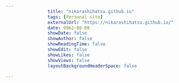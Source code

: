 ---
                title: "nikarashihatsu.github.io"
                tags: [Personal site]
                externalUrl: "https://nikarashihatsu.github.io/"
                date: 9962-08-08
                showDate: false
                showAuthor: false
                showReadingTime: false
                showEdit: false
                showLikes: false
                showViews: false
                layoutBackgroundHeaderSpace: false
                ---
